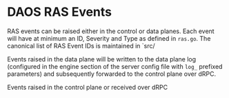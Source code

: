 # DAOS RAS Events

RAS events can be raised either in the control or data planes. Each event will
have at minimum an ID, Severity and Type as defined in `ras.go`. The canonical
list of RAS Event IDs is maintained in `src/

Events raised in the data plane will be written to the data plane log
(configured in the engine section of the server config file with `log_`
prefixed parameters) and subsequently forwarded to the control plane over
dRPC.

Events raised in the control plane or received over dRPC 
